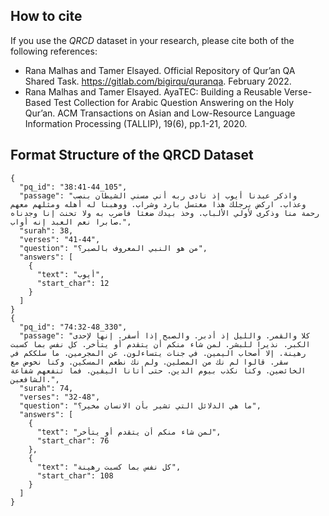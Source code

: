 ## How to cite 
If you use the *QRCD* dataset in your research, please cite both of the following references:
* Rana Malhas and Tamer Elsayed. Official Repository of Qur’an QA Shared Task. https://gitlab.com/bigirqu/quranqa. February 2022. 
* Rana Malhas and Tamer Elsayed. AyaTEC: Building a Reusable Verse-Based Test Collection for Arabic Question Answering on the Holy Qur’an. ACM Transactions on Asian and Low-Resource Language Information Processing (TALLIP), 19(6), pp.1-21, 2020.

## Format Structure of the QRCD Dataset

```
{
  "pq_id": "38:41-44_105",
  "passage": "واذكر عبدنا أيوب إذ نادى ربه أني مسني الشيطان بنصب وعذاب. اركض برجلك هذا مغتسل بارد وشراب. ووهبنا له أهله ومثلهم معهم رحمة منا وذكرى لأولي الألباب. وخذ بيدك ضغثا فاضرب به ولا تحنث إنا وجدناه صابرا نعم العبد إنه أواب.",
  "surah": 38,
  "verses": "41-44",
  "question": "من هو النبي المعروف بالصبر؟",
  "answers": [
    {
      "text": "أيوب",
      "start_char": 12
    }
  ]
}
{
  "pq_id": "74:32-48_330",
  "passage": "كلا والقمر. والليل إذ أدبر. والصبح إذا أسفر. إنها لإحدى الكبر. نذيرا للبشر. لمن شاء منكم أن يتقدم أو يتأخر. كل نفس بما كسبت رهينة. إلا أصحاب اليمين. في جنات يتساءلون. عن المجرمين. ما سلككم في سقر. قالوا لم نك من المصلين. ولم نك نطعم المسكين. وكنا نخوض مع الخائضين. وكنا نكذب بيوم الدين. حتى أتانا اليقين. فما تنفعهم شفاعة الشافعين.",
  "surah": 74,
  "verses": "32-48",
  "question": "ما هي الدلائل التي تشير بأن الانسان مخير؟",
  "answers": [
    {
      "text": "لمن شاء منكم أن يتقدم أو يتأخر",
      "start_char": 76
    },
    {
      "text": "كل نفس بما كسبت رهينة",
      "start_char": 108
    } 
  ]
}
```
